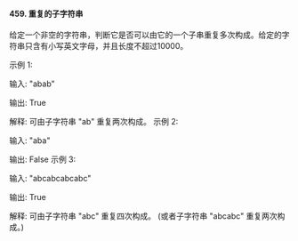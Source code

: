 #### 459. 重复的子字符串

给定一个非空的字符串，判断它是否可以由它的一个子串重复多次构成。给定的字符串只含有小写英文字母，并且长度不超过10000。

示例 1:

输入: "abab"

输出: True

解释: 可由子字符串 "ab" 重复两次构成。
示例 2:

输入: "aba"

输出: False
示例 3:

输入: "abcabcabcabc"

输出: True

解释: 可由子字符串 "abc" 重复四次构成。 (或者子字符串 "abcabc" 重复两次构成。)

